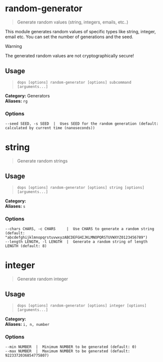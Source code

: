 # random-generator

> Generate random values (string, integers, emails, etc..)

This module generates random values of specific types like string, integer, email etc.
You can set the number of generations and the seed.

> [!WARNING]
The generated random values are not cryptographically secure!  

## Usage

> `dops [options] random-generator [options] subcommand [arguments...]`

**Category:** Generators  
**Aliases:** `rg`  

### Options
```flags
--seed SEED, -s SEED  |  Uses SEED for the random generation (default: calculated by current time (nanoseconds))  
```
# string

> Generate random strings



## Usage

> `dops [options] random-generator [options] string [options] [arguments...]`

**Category:**   
**Aliases:** `s`  

### Options
```flags
--chars CHARS, -c CHARS     |  Use CHARS to generate a random string (default: "abcdefghijklmnopqrstuvwxyzABCDEFGHIJKLMNOPQRSTUVWXYZ0123456789")  
--length LENGTH, -l LENGTH  |  Generate a random string of length LENGTH (default: 8)  
```
# integer

> Generate random integer



## Usage

> `dops [options] random-generator [options] integer [options] [arguments...]`

**Category:**   
**Aliases:** `i, n, number`  

### Options
```flags
--min NUMBER  |  Minimum NUMBER to be generated (default: 0)  
--max NUMBER  |  Maximum NUMBER to be generated (default: 9223372036854775807)  
```

